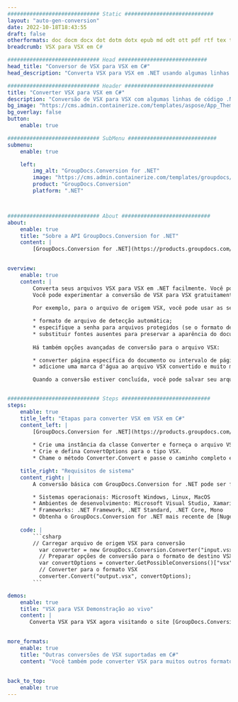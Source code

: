 ```yaml
---
############################# Static ############################
layout: "auto-gen-conversion"
date: 2022-10-18T18:43:55
draft: false
otherformats: doc docm docx dot dotm dotx epub md odt ott pdf rtf tex txt vdx vsdm vsdx vssm vssx vstm vstx vsx vtx xps
breadcrumb: VSX para VSX em C#

############################# Head ############################
head_title: "Conversor de VSX para VSX em C#"
head_description: "Converta VSX para VSX em .NET usando algumas linhas de código. Use a API de conversão de documentos do GroupDocs para converter mais de 160 formatos de arquivo."

############################# Header ############################
title: "Converter VSX para VSX em C#"
description: "Conversão de VSX para VSX com algumas linhas de código .NET"
bg_image: "https://cms.admin.containerize.com/templates/aspose/App_Themes/V3/images/bg/header1.png"
bg_overlay: false
button:
    enable: true

############################# SubMenu ############################
submenu:
    enable: true

    left:
        img_alt: "GroupDocs.Conversion for .NET"
        image: "https://cms.admin.containerize.com/templates/groupdocs/images/product-logos/90x90-noborder/groupdocs-conversion-net.png"
        product: "GroupDocs.Conversion"
        platform: ".NET"



############################# About ############################
about:
    enable: true
    title: "Sobre a API GroupDocs.Conversion for .NET"
    content: |
        [GroupDocs.Conversion for .NET](https://products.groupdocs.com/conversion/net/) pode ser usado para converter Microsoft Word, Excel, PowerPoint, PDF, Visio e outros formatos. GroupDocs.Conversion é uma API independente que é adequada para sistemas internos e de back-end onde é necessário alto desempenho. Não depende de nenhum software como Microsoft ou Open Office.
    

overview:
    enable: true
    content: |
        Converta seus arquivos VSX para VSX em .NET facilmente. Você pode usar apenas algumas linhas de código C# em qualquer plataforma de sua escolha, como - Windows, Linux, macOS.
        Você pode experimentar a conversão de VSX para VSX gratuitamente e avaliar a qualidade dos resultados da conversão. Juntamente com cenários de conversão de arquivo simples, você pode tentar opções mais avançadas para carregar o arquivo de origem VSX e para salvar o resultado de saída VSX. 
        
        Por exemplo, para o arquivo de origem VSX, você pode usar as seguintes opções de carregamento:

        * formato de arquivo de detecção automática;
        * especifique a senha para arquivos protegidos (se o formato de arquivo suportar);
        * substituir fontes ausentes para preservar a aparência do documento.
        
        Há também opções avançadas de conversão para o arquivo VSX:

        * converter página específica do documento ou intervalo de páginas;
        * adicione uma marca d'água ao arquivo VSX convertido e muito mais.

        Quando a conversão estiver concluída, você pode salvar seu arquivo VSX no caminho do arquivo local ou em qualquer armazenamento de terceiros, como FTP, Amazon S3, Google Drive, Dropbox etc. Observe - para converter VSX para {{ TO}} não há necessidade de nenhum software adicional instalado - como MS Office, Open Office, Adobe Acrobat Reader etc.


############################# Steps ############################
steps:
    enable: true
    title_left: "Etapas para converter VSX em VSX em C#"
    content_left: |
        [GroupDocs.Conversion for .NET](https://products.groupdocs.com/conversion/net/) torna mais fácil para os desenvolvedores converter um arquivo VSX para VSX com algumas linhas de código.
        
        * Crie uma instância da classe Converter e forneça o arquivo VSX com o caminho completo
        * Crie e defina ConvertOptions para o tipo VSX.
        * Chame o método Converter.Convert e passe o caminho completo e o formato (VSX) como parâmetro

    title_right: "Requisitos de sistema"
    content_right: |
        A conversão básica com GroupDocs.Conversion for .NET pode ser feita em apenas algumas etapas simples. Nossas APIs são suportadas em todas as principais plataformas e sistemas operacionais. Antes de executar o código abaixo, certifique-se de ter os seguintes pré-requisitos instalados em seu sistema.

        * Sistemas operacionais: Microsoft Windows, Linux, MacOS
        * Ambientes de desenvolvimento: Microsoft Visual Studio, Xamarin, MonoDevelop
        * Frameworks: .NET Framework, .NET Standard, .NET Core, Mono
        * Obtenha o GroupDocs.Conversion for .NET mais recente de [Nuget](https://www.nuget.org/packages/groupdocs.conversion)
         
    code: |
        ```csharp    
        // Carregar arquivo de origem VSX para conversão
          var converter = new GroupDocs.Conversion.Converter("input.vsx");
          // Preparar opções de conversão para o formato de destino VSX
          var convertOptions = converter.GetPossibleConversions()["vsx"].ConvertOptions;
          // Converter para o formato VSX
          converter.Convert("output.vsx", convertOptions);
        ```

demos:
    enable: true
    title: "VSX para VSX Demonstração ao vivo"
    content: |
       Converta VSX para VSX agora visitando o site [GroupDocs.Conversion App](https://products.groupdocs.app/conversion/family). A demonstração online tem as seguintes vantagens
          

more_formats:
    enable: true
    title: "Outras conversões de VSX suportadas em C#"
    content: "Você também pode converter VSX para muitos outros formatos de arquivo. Por favor, veja a lista abaixo."
       
       
back_to_top:
    enable: true
---
```

